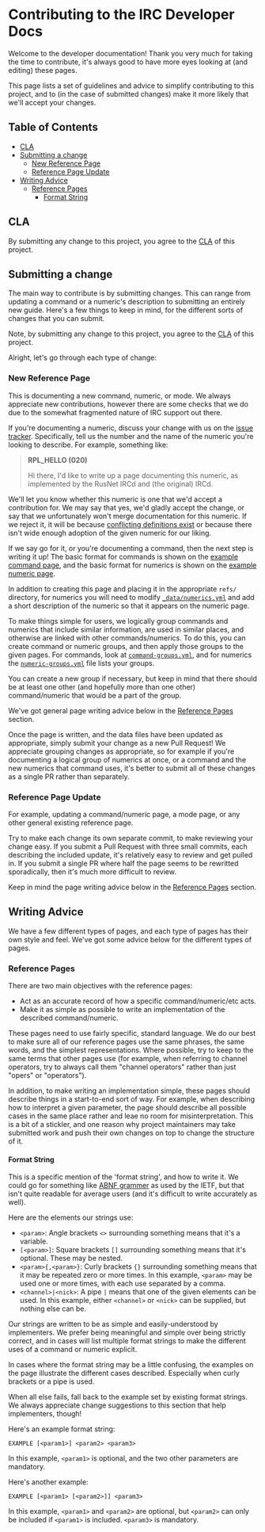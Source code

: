 # Contributing to the IRC Developer Docs
Welcome to the developer documentation! Thank you very much for taking the time to contribute, it's always good to have more eyes looking at (and editing) these pages.

This page lists a set of guidelines and advice to simplify contributing to this project, and to (in the case of submitted changes) make it more likely that we'll accept your changes.



## Table of Contents

- [CLA](#cla)
- [Submitting a change](#submitting-a-change)
    - [New Reference Page](#new-reference-page)
    - [Reference Page Update](#reference-page-update)
- [Writing Advice](#writing-advice)
    - [Reference Pages](#reference-pages)
        - [Format String](#format-string)


## CLA
By submitting any change to this project, you agree to the [CLA](CLA.md) of this project.


## Submitting a change
The main way to contribute is by submitting changes. This can range from updating a command or a numeric's description to submitting an entirely new guide. Here's a few things to keep in mind, for the different sorts of changes that you can submit.

Note, by submitting any change to this project, you agree to the [CLA](CLA.md) of this project.

Alright, let's go through each type of change:


### New Reference Page
This is documenting a new command, numeric, or mode. We always appreciate new contributions, however there are some checks that we do due to the somewhat fragmented nature of IRC support out there.

If you're documenting a numeric, discuss your change with us on the [issue tracker](https://github.com/irccom/devdocs/issues). Specifically, tell us the number and the name of the numeric you're looking to describe. For example, something like:

> **RPL_HELLO (020)**
>
> Hi there, I'd like to write up a page documenting this numeric, as implemented by the RusNet IRCd and (the original) IRCd.

We'll let you know whether this numeric is one that we'd accept a contribution for. We may say that yes, we'd gladly accept the change, or say that we unfortunately won't merge documentation for this numeric. If we reject it, it will be because [conflicting definitions exist](https://defs.ircdocs.horse/defs/numerics.html) or because there isn't wide enough adoption of the given numeric for our liking.

If we say go for it, or you're documenting a command, then the next step is writing it up! The basic format for commands is shown on the [example command page](_examples/command.md), and the basic format for numerics is shown on the [example numeric page](_examples/numeric.md).

In addition to creating this page and placing it in the appropriate `refs/` directory, for numerics you will need to modify [`_data/numerics.yml`](_data/numerics.yml) and add a short description of the numeric so that it appears on the numeric page.

To make things simple for users, we logically group commands and numerics that include similar information, are used in similar places, and otherwise are linked with other commands/numerics. To do this, you can create command or numeric groups, and then apply those groups to the given pages. For commands, look at [`command-groups.yml`](_data/command-groups.yml), and for numerics the [`numeric-groups.yml`](_data/numeric-groups.yml) file lists your groups.

You can create a new group if necessary, but keep in mind that there should be at least one other (and hopefully more than one other) command/numeric that would be a part of the group.

We've got general page writing advice below in the [Reference Pages](#reference-pages) section.

Once the page is written, and the data files have been updated as appropriate, simply submit your change as a new Pull Request! We appreciate grouping changes as appropriate, so for example if you're documenting a logical group of numerics at once, or a command and the new numerics that command uses, it's better to submit all of these changes as a single PR rather than separately.


### Reference Page Update
For example, updating a command/numeric page, a mode page, or any other general existing reference page.

Try to make each change its own separate commit, to make reviewing your change easy. If you submit a Pull Request with three small commits, each describing the included update, it's relatively easy to review and get pulled in. If you submit a single PR where half the page seems to be rewritted sporadically, then it's much more difficult to review.

Keep in mind the page writing advice below in the [Reference Pages](#reference-pages) section.



## Writing Advice
We have a few different types of pages, and each type of pages has their own style and feel. We've got some advice below for the different types of pages.


### Reference Pages
There are two main objectives with the reference pages:

- Act as an accurate record of how a specific command/numeric/etc acts.
- Make it as simple as possible to write an implementation of the described command/numeric.

These pages need to use fairly specific, standard language. We do our best to make sure all of our reference pages use the same phrases, the same words, and the simplest representations. Where possible, try to keep to the same terms that other pages use (for example, when referring to channel operators, try to always call them "channel operators" rather than just "opers" or "operators").

In addition, to make writing an implementation simple, these pages should describe things in a start-to-end sort of way. For example, when describing how to interpret a given parameter, the page should describe all possible cases in the same place rather and leae no room for misinterpretation. This is a bit of a stickler, and one reason why project maintainers may take submitted work and push their own changes on top to change the structure of it.

#### Format String
This is a specific mention of the 'format string', and how to write it. We could go for something like [ABNF grammer](https://tools.ietf.org/html/rfc5234) as used by the IETF, but that isn't quite readable for average users (and it's difficult to write accurately as well).

Here are the elements our strings use:

- `<param>`: Angle brackets `<>` surrounding something means that it's a variable.
- `[<param>]`: Square brackets `[]` surrounding something means that it's optional. These may be nested.
- `<param>{,<param>}`: Curly brackets `{}` surrounding something means that it may be repeated zero or more times. In this example, `<param>` may be used one or more times, with each use separated by a comma.
- `<channel>|<nick>`: A pipe `|` means that one of the given elements can be used. In this example, either `<channel>` or `<nick>` can be supplied, but nothing else can be.

Our strings are written to be as simple and easily-understood by implementers. We prefer being meaningful and simple over being strictly correct, and in cases will list multiple format strings to make the different uses of a command or numeric explicit.

In cases where the format string may be a little confusing, the examples on the page illustrate the different cases described. Especially when curly brackets or a pipe is used.

When all else fails, fall back to the example set by existing format strings. We always appreciate change suggestions to this section that help implementers, though!

Here's an example format string:

    EXAMPLE [<param1>] <param2> <param3>

In this example, `<param1>` is optional, and the two other parameters are mandatory.

Here's another example:

    EXAMPLE [<param1> [<param2>]] <param3>

In this example, `<param1>` and `<param2>` are optional, but `<param2>` can only be included if `<param1>` is included. `<param3>` is mandatory.
